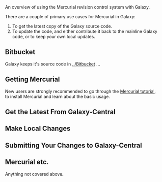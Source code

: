 <slot name="Develop/LinkBox" />

An overview of using the Mercurial revision control system with Galaxy.

There are a couple of primary use cases for Mercurial in Galaxy:

1. To get the latest copy of the Galaxy source code.
1. To update the code, and either contribute it back to the mainline Galaxy code, or to keep your own local updates.

## Bitbucket
Galaxy keeps it's source code in [../Bitbucket](/src/develop/bitbucket/index.md) ...

## Getting Mercurial
New users are strongly recommended to go through the [Mercurial tutorial](http://mercurial.selenic.com/wiki/Tutorial), to install Mercurial and learn about the basic usage.

## Get the Latest From Galaxy-Central
## Make Local Changes
## Submitting Your Changes to Galaxy-Central
## Mercurial etc.
Anything not covered above.
